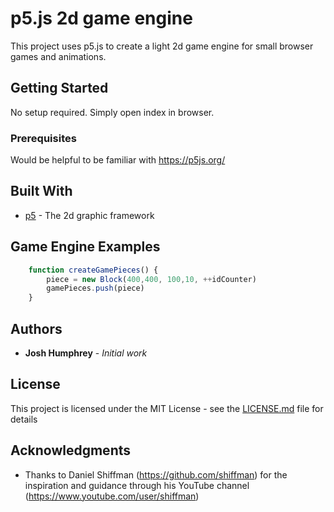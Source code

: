 # p5.js 2d game engine

This project uses p5.js to create a light 2d game engine for small browser games and animations. 

## Getting Started

No setup required. Simply open index in browser. 

### Prerequisites

Would be helpful to be familiar with https://p5js.org/

## Built With

* [p5](https://p5js.org/) - The 2d graphic framework

## Game Engine Examples

```js
    function createGamePieces() {  
        piece = new Block(400,400, 100,10, ++idCounter)
        gamePieces.push(piece)
    }
```

## Authors

* **Josh Humphrey** - *Initial work*

## License

This project is licensed under the MIT License - see the [LICENSE.md](LICENSE.md) file for details

## Acknowledgments

* Thanks to Daniel Shiffman (https://github.com/shiffman) for the inspiration and guidance through his YouTube channel (https://www.youtube.com/user/shiffman)
